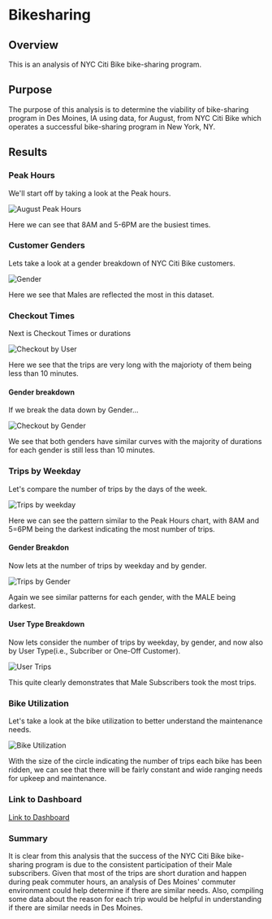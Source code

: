 # Bikesharing

## Overview
This is an analysis of NYC Citi Bike bike-sharing program.

## Purpose
The purpose of this analysis is to determine the viability of bike-sharing program in Des Moines, IA using data, for August, from NYC Citi Bike which operates a successful bike-sharing program in New York, NY.

## Results

### Peak Hours
We'll start off by taking a look at the Peak hours.

![August Peak Hours](images/August_Peak_Hours.png)

Here we can see that 8AM and 5-6PM are the busiest times.

### Customer Genders
Lets take a look at a gender breakdown of NYC Citi Bike customers.

![Gender](images/Gender.png)

Here we see that Males are reflected the most in this dataset.

### Checkout Times
Next is Checkout Times or durations

![Checkout by User](images/Checkout_Times_for_Users.png)

Here we see that the trips are very long with the majorioty of them being less than 10 minutes.

#### Gender breakdown

If we break the data down by Gender...

![Checkout by Gender](images/Checkout_Times_by_Gender.png)

We see that both genders have similar curves with the majority of durations for each gender is still less than 10 minutes.

### Trips by Weekday
Let's compare the number of trips by the days of the week.

![Trips by weekday](images/Trips_by_Weekday_per_Hour.png)

Here we can see the pattern similar to the Peak Hours chart, with 8AM and 5=6PM being the darkest indicating the most number of trips.

#### Gender Breakdon
Now lets at the number of trips by weekday and by gender.

![Trips by Gender](images/Trips_by_Gender.png)

Again we see similar patterns for each gender, with the MALE being darkest.

#### User Type Breakdown
Now lets consider the number of trips by weekday, by gender, and now also by User Type(i.e., Subcriber or One-Off Customer).

![User Trips](images/User_Trips.png)

This quite clearly demonstrates that Male Subscribers took the most trips.

### Bike Utilization
Let's take a look at the bike utilization to better understand the maintenance needs.

![Bike Utilization](images/Bike_Ulitization.png)

With the size of the circle indicating the number of trips each bike has been ridden, we can see that there will be fairly constant and wide ranging needs for upkeep and maintenance.

### Link to Dashboard
[Link to Dashboard](https://public.tableau.com/app/profile/paul.erickson/viz/NYCCitiBikeAnalysis_16493843953430/NYCCitiBikeStory?publish=yes)

### Summary
It is clear from this analysis that the success of the NYC Citi Bike bike-sharing program is due to the consistent participation of their Male subscribers. Given that most of the trips are short duration and happen during peak commuter hours, an analysis of Des Moines' commuter environment could help determine if there are similar needs. Also, compiling some data about the reason for each trip would be helpful in understanding if there are similar needs in Des Moines.